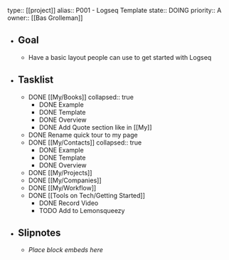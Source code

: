 type:: [[project]]
alias:: P001 - Logseq Template
state:: DOING
priority:: A
owner:: [[Bas Grolleman]]

- ## Goal
	- Have a basic layout people can use to get started with Logseq
- ## Tasklist
	- DONE [[My/Books]]
	  collapsed:: true
		- DONE Example
		- DONE Template
		- DONE Overview
		- DONE Add Quote section like in [[My]]
	- DONE Rename quick tour to my page
	- DONE [[My/Contacts]]
	  collapsed:: true
		- DONE Example
		- DONE Template
		- DONE Overview
	- DONE [[My/Projects]]
	- DONE [[My/Companies]]
	- DONE [[My/Workflow]]
	- DONE [[Tools on Tech/Getting Started]]
		- DONE Record Video
		- TODO Add to Lemonsqueezy
- ## Slipnotes
	- *Place block embeds here*
